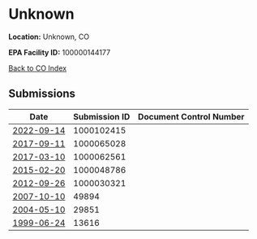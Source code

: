# Unknown

**Location:** Unknown, CO

**EPA Facility ID:** 100000144177

[Back to CO Index](../../index.md)

## Submissions

| Date | Submission ID | Document Control Number |
|------|--------------|-------------------------|
| [2022-09-14](submissions/1000102415.md) | 1000102415 |  |
| [2017-09-11](submissions/1000065028.md) | 1000065028 |  |
| [2017-03-10](submissions/1000062561.md) | 1000062561 |  |
| [2015-02-20](submissions/1000048786.md) | 1000048786 |  |
| [2012-09-26](submissions/1000030321.md) | 1000030321 |  |
| [2007-10-10](submissions/49894.md) | 49894 |  |
| [2004-05-10](submissions/29851.md) | 29851 |  |
| [1999-06-24](submissions/13616.md) | 13616 |  |
